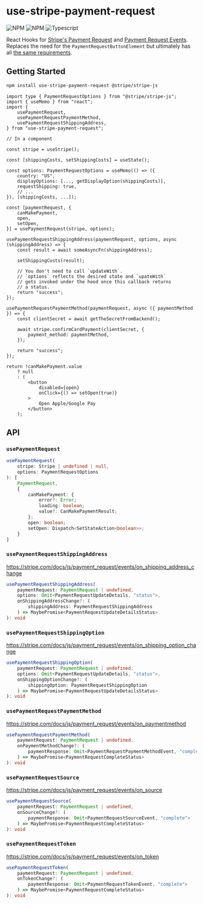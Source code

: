 # use-stripe-payment-request

![NPM](https://img.shields.io/npm/v/use-stripe-payment-request)
![NPM](https://img.shields.io/npm/dw/use-stripe-payment-request)
![Typescript](https://img.shields.io/npm/types/use-stripe-payment-request)

React Hooks for [Stripe's Payment Request](https://stripe.com/docs/js/payment_request/create) and [Payment Request Events](https://stripe.com/docs/js/payment_request/events). Replaces the need for the `PaymentRequestButtonElement` but ultimately has all [the same requirements](https://stripe.com/docs/stripe-js/elements/payment-request-button?html-or-react=react).

## Getting Started

```bash
npm install use-stripe-payment-request @stripe/stripe-js
```

```tsx
import type { PaymentRequestOptions } from "@stripe/stripe-js";
import { useMemo } from "react";
import {
    usePaymentRequest,
    usePaymentRequestPaymentMethod,
    usePaymentRequestShippingAddress,
} from "use-stripe-payment-request";

// In a component

const stripe = useStripe();

const [shippingCosts, setShippingCosts] = useState();

const options: PaymentRequestOptions = useMemo(() => ({
    country: "US",
    displayOptions: [..., getDisplayOption(shippingCosts)],
    requestShipping: true,
    // ...
}), [shippingCosts, ...]);

const [paymentRequest, {
    canMakePayment,
    open,
    setOpen,
}] = usePaymentRequest(stripe, options);

usePaymentRequestShippingAddress(paymentRequest, options, async (shippingAddress) => {
    const result = await someAsyncFn(shippingAddress);

    setShippingCosts(result);

    // You don't need to call `updateWith`.
    // `options` reflects the desired state and `upateWith`
    // gets invoked under the hood once this callback returns
    // a status.
    return "success";
});

usePaymentRequestPaymentMethod(paymentRequest, async ({ paymentMethod }) => {
    const clientSecret = await getTheSecretFromBackend();

    await stripe.confirmCardPayment(clientSecret, {
        payment_method: paymentMethod,
    });

    return "success";
});

return !canMakePayment.value
    ? null
    : (
        <button
            disabled={open}
            onClick={() => setOpen(true)}
        >
            Open Apple/Google Pay
        </button>
    );
```

## API

### `usePaymentRequest`

```typescript
usePaymentRequest(
    stripe: Stripe | undefined | null,
    options: PaymentRequestOptions
): [
    PaymentRequest,
    {
        canMakePayment: {
            error?: Error;
            loading: boolean;
            value?: CanMakePaymentResult;
        };
        open: boolean;
        setOpen: Dispatch<SetStateAction<boolean>>;
    }
]
```

### `usePaymentRequestShippingAddress`

https://stripe.com/docs/js/payment_request/events/on_shipping_address_change

```typescript
usePaymentRequestShippingAddress(
    paymentRequest: PaymentRequest | undefined,
    options: Omit<PaymentRequestUpdateDetails, "status">,
    onShippingAddressChange?: (
        shippingAddress: PaymentRequestShippingAddress
    ) => MaybePromise<PaymentRequestUpdateDetailsStatus>
): void
```

### `usePaymentRequestShippingOption`

https://stripe.com/docs/js/payment_request/events/on_shipping_option_change

```typescript
usePaymentRequestShippingOption(
    paymentRequest: PaymentRequest | undefined,
    options: Omit<PaymentRequestUpdateDetails, "status">,
    onShippingOptionChange?: (
        shippingOption: PaymentRequestShippingOption
    ) => MaybePromise<PaymentRequestUpdateDetailsStatus>
): void
```

### `usePaymentRequestPaymentMethod`

https://stripe.com/docs/js/payment_request/events/on_paymentmethod

```typescript
usePaymentRequestPaymentMethod(
    paymentRequest: PaymentRequest | undefined,
    onPaymentMethodChange?: (
        paymentResponse: Omit<PaymentRequestPaymentMethodEvent, "complete">
    ) => MaybePromise<PaymentRequestCompleteStatus>
): void
```

### `usePaymentRequestSource`

https://stripe.com/docs/js/payment_request/events/on_source

```typescript
usePaymentRequestSource(
    paymentRequest: PaymentRequest | undefined,
    onSourceChange?: (
        paymentResponse: Omit<PaymentRequestSourceEvent, "complete">
    ) => MaybePromise<PaymentRequestCompleteStatus>
): void
```

### `usePaymentRequestToken`

https://stripe.com/docs/js/payment_request/events/on_token

```typescript
usePaymentRequestToken(
    paymentRequest: PaymentRequest | undefined,
    onTokenChange?: (
        paymentResponse: Omit<PaymentRequestTokenEvent, "complete">
    ) => MaybePromise<PaymentRequestCompleteStatus>
): void
```
